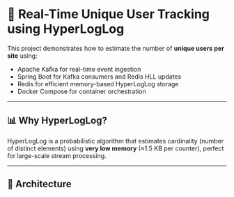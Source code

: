 # 🚀 Real-Time Unique User Tracking using HyperLogLog

This project demonstrates how to estimate the number of **unique users per site** using:
- Apache Kafka for real-time event ingestion
- Spring Boot for Kafka consumers and Redis HLL updates
- Redis for efficient memory-based HyperLogLog storage
- Docker Compose for container orchestration

---

## 📊 Why HyperLogLog?

HyperLogLog is a probabilistic algorithm that estimates cardinality (number of distinct elements) using **very low memory** (≈1.5 KB per counter), perfect for large-scale stream processing.

---

## 🧩 Architecture

